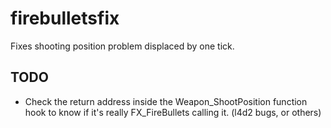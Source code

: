 # firebulletsfix

Fixes shooting position problem displaced by one tick.

## TODO
- Check the return address inside the Weapon_ShootPosition function hook to know if it's really FX_FireBullets calling it. (l4d2 bugs, or others)
